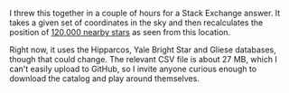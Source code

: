 I threw this together in a couple of hours for a Stack Exchange answer. It takes a given set of coordinates in the sky and then recalculates the position of [120,000 nearby stars](http://www.astronexus.com/hyg) as seen from this location.

Right now, it uses the Hipparcos, Yale Bright Star and Gliese databases, though that could change. The relevant CSV file is about 27 MB, which I can't easily upload to GitHub, so I invite anyone curious enough to download the catalog and play around themselves.
